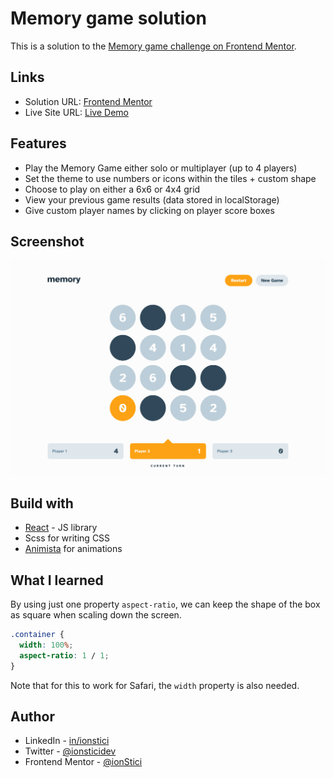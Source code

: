# Memory game solution

This is a solution to the [Memory game challenge on Frontend Mentor](https://www.frontendmentor.io/challenges/memory-game-vse4WFPvM).

## Links

- Solution URL: [Frontend Mentor](https://www.frontendmentor.io/solutions/memory-game-54_cK32nNw)
- Live Site URL: [Live Demo](https://memory-game-fem-ionstici.vercel.app/)

## Features

- Play the Memory Game either solo or multiplayer (up to 4 players)
- Set the theme to use numbers or icons within the tiles + custom shape
- Choose to play on either a 6x6 or 4x4 grid
- View your previous game results (data stored in localStorage)
- Give custom player names by clicking on player score boxes

## Screenshot

![](./screenshot.png)

## Build with

- [React](https://react.dev/) - JS library
- Scss for writing CSS
- [Animista](https://animista.net/) for animations

## What I learned

By using just one property `aspect-ratio`, we can keep the shape of the box as square when scaling down the screen.

```css
.container {
  width: 100%;
  aspect-ratio: 1 / 1;
}
```

Note that for this to work for Safari, the `width` property is also needed.

## Author

- LinkedIn - [in/ionstici](https://www.linkedin.com/in/ionstici/)
- Twitter - [@ionsticidev](https://twitter.com/ionsticidev)
- Frontend Mentor - [@ionStici](https://www.frontendmentor.io/profile/ionStici)
